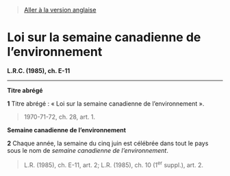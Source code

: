 > [Aller à la version anglaise](/en/Acts/Revised%20Statutes%20of%20Canada/E/E-11.md)

# Loi sur la semaine canadienne de l’environnement

**L.R.C. (1985), ch. E-11**


----------



**Titre abrégé**

**1** Titre abrégé : « Loi sur la semaine canadienne de l’environnement ».
> 1970-71-72, ch. 28, art. 1.





**Semaine canadienne de l’environnement**

**2** Chaque année, la semaine du cinq juin est célébrée dans tout le pays sous le nom de *semaine canadienne de l’environnement*.
> L.R. (1985), ch. E-11, art. 2; L.R. (1985), ch. 10 (1<sup>er</sup> suppl.), art. 2.




